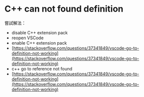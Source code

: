 # C++ can not found definition

嘗試解法：

* disable C++ extension pack
* reopen VSCode
* enable C++ extension pack
* [https://stackoverflow.com/questions/37341849/vscode-go-to-definition-not-working](https://stackoverflow.com/questions/37341849/vscode-go-to-definition-not-working)
* c++ go to reference not found
* [https://stackoverflow.com/questions/37341849/vscode-go-to-definition-not-working](https://stackoverflow.com/questions/37341849/vscode-go-to-definition-not-working)


